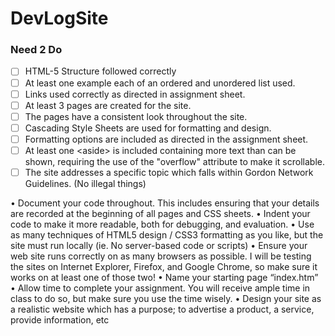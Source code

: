 # DevLogSite
### Need 2 Do

- [ ] HTML-5 Structure followed correctly	
- [ ] At least one example each of an ordered and unordered list used.	
- [ ] Links used correctly as directed in assignment sheet.	
- [ ] At least 3 pages are created for the site.	
- [ ] The pages have a consistent look throughout the site.	
- [ ] Cascading Style Sheets are used for formatting and design.	
- [ ] Formatting options are included as directed in the assignment sheet.	
- [ ] At least one \<aside> is included containing more text than can be shown, requiring the use of the "overflow" attribute to make it scrollable.	
- [ ] The site addresses a specific topic which falls within Gordon Network Guidelines. (No illegal things)

• Document your code throughout. This includes ensuring that your details are recorded at the
beginning of all pages and CSS sheets.
• Indent your code to make it more readable, both for debugging, and evaluation.
• Use as many techniques of HTML5 design / CSS3 formatting as you like, but the site must run
locally (ie. No server-based code or scripts)
• Ensure your web site runs correctly on as many browsers as possible. I will be testing the sites on
Internet Explorer, Firefox, and Google Chrome, so make sure it works on at least one of those
two!
• Name your starting page “index.htm”
• Allow time to complete your assignment. You will receive ample time in class to do so, but make
sure you use the time wisely.
• Design your site as a realistic website which has a purpose; to advertise a product, a service,
provide information, etc
